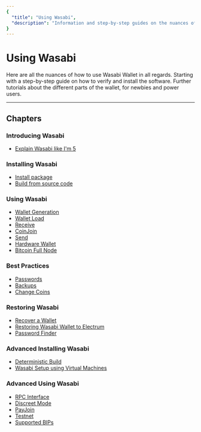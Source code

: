 ```yaml
---
{
  "title": "Using Wasabi",
  "description": "Information and step-by-step guides on the nuances of how to use Wasabi. This is the Wasabi documentation, an archive of knowledge about the open-source, non-custodial and privacy-focused Bitcoin wallet for desktop."
}
---
```


# Using Wasabi

Here are all the nuances of how to use Wasabi Wallet in all regards.
Starting with a step-by-step guide on how to verify and install the software.
Further tutorials about the different parts of the wallet, for newbies and power users.

---

## Chapters

### Introducing Wasabi
- [Explain Wasabi like I'm 5](/using-wasabi/ELI5.md)

### Installing Wasabi
- [Install package](/using-wasabi/InstallPackage.md)
- [Build from source code](/using-wasabi/BuildSource.md)

### Using Wasabi
- [Wallet Generation](/using-wasabi/WalletGeneration.md)
- [Wallet Load](/using-wasabi/WalletLoad.md)
- [Receive](/using-wasabi/Receive.md)
- [CoinJoin](/using-wasabi/CoinJoin.md)
- [Send](/using-wasabi/Send.md)
- [Hardware Wallet](/using-wasabi/HardwareWallet.md)
- [Bitcoin Full Node](/using-wasabi/BitcoinFullNode.md)

### Best Practices
- [Passwords](/using-wasabi/PasswordBestPractices.md)
- [Backups](/using-wasabi/BackupBestPractices.md)
- [Change Coins](/using-wasabi/ChangeCoins.md)

### Restoring Wasabi
- [Recover a Wallet](/using-wasabi/WalletRecovery.md)
- [Restoring Wasabi Wallet to Electrum](/using-wasabi/RestoreElectrum.md)
- [Password Finder](/using-wasabi/PasswordFinder.md)

### Advanced Installing Wasabi
- [Deterministic Build](/using-wasabi/DeterministicBuild.md)
- [Wasabi Setup using Virtual Machines](/using-wasabi/WasabiSetupVM.md)

### Advanced Using Wasabi
- [RPC Interface](/using-wasabi/RPC.md)
- [Discreet Mode](/using-wasabi/DiscreetMode.md)
- [PayJoin](/using-wasabi/PayJoin.md)
- [Testnet](/using-wasabi/Testnet.md)
- [Supported BIPs](/using-wasabi/BIPs.md)
